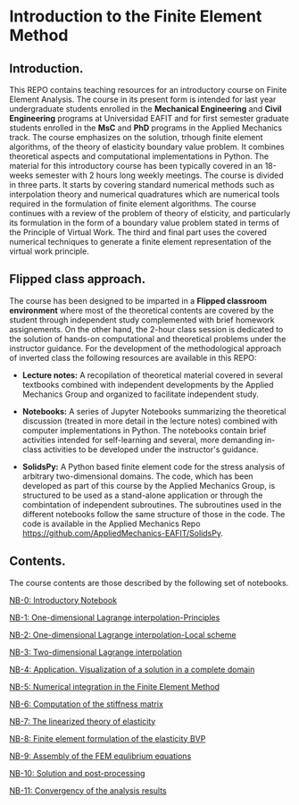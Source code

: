 # Introduction to the Finite Element Method

## Introduction.

This REPO contains teaching resources for an introductory course on Finite Element Analysis. The course in its present form is intended for last year undergraduate students enrolled in the **Mechanical Engineering** and **Civil Engineering** programs at Universidad EAFIT and for first semester graduate students enrolled in the **MsC** and **PhD** programs in the Applied Mechanics track. The course emphasizes on the solution, trhough finite element algorithms, of the theory of elasticity boundary value problem. It combines theoretical aspects and computational implementations in Python. The material for this introductory course has been typically covered in an 18-weeks semester with 2 hours long weekly meetings. The course is divided in three parts. It starts by covering standard numerical methods such as interpolation theory and numerical quadratures which are numerical tools required in the formulation of finite element algorithms. The course continues with a review of the problem of theory of elsticity, and particularly its formulation in the form of a boundary value problem stated in terms of the Principle of Virtual Work. The third and final part uses the covered numerical techniques to generate a finite element representation of the virtual work principle.

## Flipped class approach.

The course has been designed to be imparted in a **Flipped classroom environment** where most of the theoretical contents are covered by the student through independent study complemented with brief homework assignements. On the other hand, the 2-hour class session is dedicated to the solution of hands-on computational and theoretical problems under the instructor guidance. For the development of the methodological approach of inverted class the following resources are available in this REPO:

* **Lecture notes:** A recopilation of theoretical material covered in several textbooks combined with independent developments by the Applied Mechanics Group and organized to facilitate independent study.

* **Notebooks:** A series of Jupyter Notebooks summarizing the theoretical discussion (treated in more detail in the lecture notes) combined with computer implementations in Python. The notebooks contain brief activities intended for self-learning and several, more demanding in-class activities to be developed under the instructor's guidance.

* **SolidsPy:** A Python based finite element code for the stress analysis of arbitrary two-dimensional domains. The code, which has been developed as part of this course by the Applied Mechanics Group, is structured to be used as a stand-alone application or through the combintation of independent subroutines. The subroutines used in the different notebooks follow the same structure of those in the code. The code is available in the Applied Mechanics Repo <https://github.com/AppliedMechanics-EAFIT/SolidsPy>.


## Contents.

The course contents are those described by the following set of notebooks.

[NB-0: Introductory Notebook](<https://bit.ly/2KlcO4o>)

[NB-1: One-dimensional Lagrange interpolation-Principles](<https://bit.ly/2I7mjm1>)

[NB-2: One-dimensional Lagrange interpolation-Local scheme](<https://bit.ly/2YV1eQM>)

[NB-3: Two-dimensional Lagrange interpolation](<https://bit.ly/2RxBftM>)

[NB-4: Application. Visualization of a solution in a complete domain](<https://bit.ly/2SH0war>)

[NB-5: Numerical integration in the Finite Element Method](<https://bit.ly/2TpVw9w>)

[NB-6: Computation of the stiffness matrix](<https://bit.ly/2Tc2Lml>)

[NB-7: The linearized theory of elasticity](<https://bit.ly/2TLoLoz>)

[NB-8: Finite element formulation of the elasticity BVP](<https://bit.ly/2TJhZzF>)

[NB-9: Assembly of the FEM equlibrium equations](<https://bit.ly/2IqM6VI>)

[NB-10: Solution and post-processing](<https://bit.ly/2CNZOOM>)

[NB-11: Convergency of the analysis results](<https://bit.ly/2TYdg8o>)
